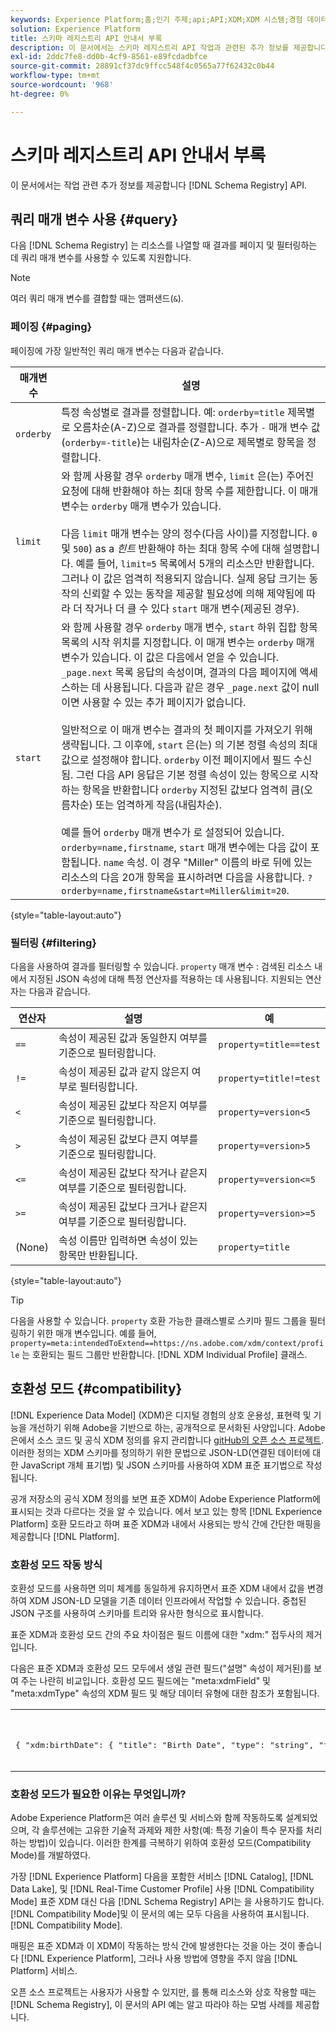 ```yaml
---
keywords: Experience Platform;홈;인기 주제;api;API;XDM;XDM 시스템;경험 데이터 모델;경험 데이터 모델;경험 데이터 모델;경험 데이터 모델;데이터 모델;데이터 모델;스키마 레지스트리;스키마 레지스트리;호환성;호환성;호환성 모드;호환성 모드;필드 유형;필드 유형;
solution: Experience Platform
title: 스키마 레지스트리 API 안내서 부록
description: 이 문서에서는 스키마 레지스트리 API 작업과 관련된 추가 정보를 제공합니다.
exl-id: 2ddc7fe8-dd0b-4cf9-8561-e89fcdadbfce
source-git-commit: 28891cf37dc9ffcc548f4c0565a77f62432c0b44
workflow-type: tm+mt
source-wordcount: '968'
ht-degree: 0%

---
```


# 스키마 레지스트리 API 안내서 부록

이 문서에서는 작업 관련 추가 정보를 제공합니다 [!DNL Schema Registry] API.

## 쿼리 매개 변수 사용 {#query}

다음 [!DNL Schema Registry] 는 리소스를 나열할 때 결과를 페이지 및 필터링하는 데 쿼리 매개 변수를 사용할 수 있도록 지원합니다.

>[!NOTE]
>
>여러 쿼리 매개 변수를 결합할 때는 앰퍼샌드(`&`).

### 페이징 {#paging}

페이징에 가장 일반적인 쿼리 매개 변수는 다음과 같습니다.

| 매개변수 | 설명 |
| --- | --- |
| `orderby` | 특정 속성별로 결과를 정렬합니다. 예: `orderby=title` 제목별로 오름차순(A-Z)으로 결과를 정렬합니다. 추가 `-` 매개 변수 값 (`orderby=-title`)는 내림차순(Z-A)으로 제목별로 항목을 정렬합니다. |
| `limit` | 와 함께 사용할 경우 `orderby` 매개 변수, `limit` 은(는) 주어진 요청에 대해 반환해야 하는 최대 항목 수를 제한합니다. 이 매개 변수는 `orderby` 매개 변수가 있습니다.<br><br>다음 `limit` 매개 변수는 양의 정수(다음 사이)를 지정합니다. `0` 및 `500`) as a *힌트* 반환해야 하는 최대 항목 수에 대해 설명합니다. 예를 들어, `limit=5` 목록에서 5개의 리소스만 반환합니다. 그러나 이 값은 엄격히 적용되지 않습니다. 실제 응답 크기는 동작의 신뢰할 수 있는 동작을 제공할 필요성에 의해 제약됨에 따라 더 작거나 더 클 수 있다 `start` 매개 변수(제공된 경우). |
| `start` | 와 함께 사용할 경우 `orderby` 매개 변수, `start` 하위 집합 항목 목록의 시작 위치를 지정합니다. 이 매개 변수는 `orderby` 매개 변수가 있습니다. 이 값은 다음에서 얻을 수 있습니다. `_page.next` 목록 응답의 속성이며, 결과의 다음 페이지에 액세스하는 데 사용됩니다. 다음과 같은 경우 `_page.next` 값이 null이면 사용할 수 있는 추가 페이지가 없습니다.<br><br>일반적으로 이 매개 변수는 결과의 첫 페이지를 가져오기 위해 생략됩니다. 그 이후에, `start` 은(는) 의 기본 정렬 속성의 최대값으로 설정해야 합니다. `orderby` 이전 페이지에서 필드 수신됨. 그런 다음 API 응답은 기본 정렬 속성이 있는 항목으로 시작하는 항목을 반환합니다 `orderby` 지정된 값보다 엄격히 큼(오름차순) 또는 엄격하게 작음(내림차순).<br><br>예를 들어 `orderby` 매개 변수가 로 설정되어 있습니다. `orderby=name,firstname`, `start` 매개 변수에는 다음 값이 포함됩니다. `name` 속성. 이 경우 &quot;Miller&quot; 이름의 바로 뒤에 있는 리소스의 다음 20개 항목을 표시하려면 다음을 사용합니다. `?orderby=name,firstname&start=Miller&limit=20`. |

{style="table-layout:auto"}

### 필터링 {#filtering}

다음을 사용하여 결과를 필터링할 수 있습니다. `property` 매개 변수 : 검색된 리소스 내에서 지정된 JSON 속성에 대해 특정 연산자를 적용하는 데 사용됩니다. 지원되는 연산자는 다음과 같습니다.

| 연산자 | 설명 | 예 |
| --- | --- | --- |
| `==` | 속성이 제공된 값과 동일한지 여부를 기준으로 필터링합니다. | `property=title==test` |
| `!=` | 속성이 제공된 값과 같지 않은지 여부로 필터링합니다. | `property=title!=test` |
| `<` | 속성이 제공된 값보다 작은지 여부를 기준으로 필터링합니다. | `property=version<5` |
| `>` | 속성이 제공된 값보다 큰지 여부를 기준으로 필터링합니다. | `property=version>5` |
| `<=` | 속성이 제공된 값보다 작거나 같은지 여부를 기준으로 필터링합니다. | `property=version<=5` |
| `>=` | 속성이 제공된 값보다 크거나 같은지 여부를 기준으로 필터링합니다. | `property=version>=5` |
| (None) | 속성 이름만 입력하면 속성이 있는 항목만 반환됩니다. | `property=title` |

{style="table-layout:auto"}

>[!TIP]
>
>다음을 사용할 수 있습니다. `property` 호환 가능한 클래스별로 스키마 필드 그룹을 필터링하기 위한 매개 변수입니다. 예를 들어, `property=meta:intendedToExtend==https://ns.adobe.com/xdm/context/profile` 는 호환되는 필드 그룹만 반환합니다. [!DNL XDM Individual Profile] 클래스.

## 호환성 모드 {#compatibility}

[!DNL Experience Data Model] (XDM)은 디지털 경험의 상호 운용성, 표현력 및 기능을 개선하기 위해 Adobe을 기반으로 하는, 공개적으로 문서화된 사양입니다. Adobe은에서 소스 코드 및 공식 XDM 정의를 유지 관리합니다 [gitHub의 오픈 소스 프로젝트](https://github.com/adobe/xdm/). 이러한 정의는 XDM 스키마를 정의하기 위한 문법으로 JSON-LD(연결된 데이터에 대한 JavaScript 개체 표기법) 및 JSON 스키마를 사용하여 XDM 표준 표기법으로 작성됩니다.

공개 저장소의 공식 XDM 정의를 보면 표준 XDM이 Adobe Experience Platform에 표시되는 것과 다르다는 것을 알 수 있습니다. 에서 보고 있는 항목 [!DNL Experience Platform] 호환 모드라고 하며 표준 XDM과 내에서 사용되는 방식 간에 간단한 매핑을 제공합니다 [!DNL Platform].

### 호환성 모드 작동 방식

호환성 모드를 사용하면 의미 체계를 동일하게 유지하면서 표준 XDM 내에서 값을 변경하여 XDM JSON-LD 모델을 기존 데이터 인프라에서 작업할 수 있습니다. 중첩된 JSON 구조를 사용하여 스키마를 트리와 유사한 형식으로 표시합니다.

표준 XDM과 호환성 모드 간의 주요 차이점은 필드 이름에 대한 &quot;xdm:&quot; 접두사의 제거입니다.

다음은 표준 XDM과 호환성 모드 모두에서 생일 관련 필드(&quot;설명&quot; 속성이 제거된)를 보여 주는 나란히 비교입니다. 호환성 모드 필드에는 &quot;meta:xdmField&quot; 및 &quot;meta:xdmType&quot; 속성의 XDM 필드 및 해당 데이터 유형에 대한 참조가 포함됩니다.

<table style="table-layout:auto">
  <th>표준 XDM</th>
  <th>호환성 모드</th>
  <tr>
  <td>
  <pre class=" language-json">
{ "xdm:birthDate": { "title": "Birth Date", "type": "string", "format": "date" }, "xdm:birthDayAndMonth": { "title": "Birth Date", "type": "string", "pattern": "[0-1][0-9]-[0-9]" }, "xdm:birthYear": { "title": "Birth year", "type": "integer", "minimum": 1, "maximum": 32767 } }
  </pre>
  </td>
  <td>
  <pre class=" language-json">
{ "birthDate": { "title": "생년월일", "type": "string", "format": "date", "meta:xdmField": "xdm:birthDate", "meta:xdmType": "date" }, "birthDayAndMonth": { "title": "생년월일", "type": "string", "pattern": "[0-1][0-9]-[0-9]", "meta:xdmField": "xdm:birthDayAndMonth", "meta:xdmType": "string" }, "birthYear": { "title": "Birth year", "type" 최소": 1, "maximum": 32767, "meta:xdmField": "xdm:birthYear", "meta:xdmType": "short" } }
      </pre>
  </td>
  </tr>
</table>

### 호환성 모드가 필요한 이유는 무엇입니까?

Adobe Experience Platform은 여러 솔루션 및 서비스와 함께 작동하도록 설계되었으며, 각 솔루션에는 고유한 기술적 과제와 제한 사항(예: 특정 기술이 특수 문자를 처리하는 방법)이 있습니다. 이러한 한계를 극복하기 위하여 호환성 모드(Compatibility Mode)를 개발하였다.

가장 [!DNL Experience Platform] 다음을 포함한 서비스 [!DNL Catalog], [!DNL Data Lake], 및 [!DNL Real-Time Customer Profile] 사용 [!DNL Compatibility Mode] 표준 XDM 대신 다음 [!DNL Schema Registry] API는 을 사용하기도 합니다. [!DNL Compatibility Mode]및 이 문서의 예는 모두 다음을 사용하여 표시됩니다. [!DNL Compatibility Mode].

매핑은 표준 XDM과 이 XDM이 작동하는 방식 간에 발생한다는 것을 아는 것이 좋습니다 [!DNL Experience Platform], 그러나 사용 방법에 영향을 주지 않음 [!DNL Platform] 서비스.

오픈 소스 프로젝트는 사용자가 사용할 수 있지만, 를 통해 리소스와 상호 작용할 때는 [!DNL Schema Registry], 이 문서의 API 예는 알고 따라야 하는 모범 사례를 제공합니다.
